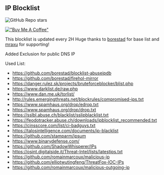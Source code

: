 ## IP Blocklist

![GitHub Repo stars](https://img.shields.io/github/stars/bitwire-it/ipblocklist)

[!["Buy Me A Coffee"](https://www.buymeacoffee.com/assets/img/custom_images/orange_img.png)](https://www.buymeacoffee.com/Matis7)

This blocklist is updated every 2H
Huge thanks to [borestad](https://www.github.com/borestad) for base list and [mraxu](https://www.github.com/mraxu) for supporting!

Added Exclusion for public DNS IP

Used List:
- https://github.com/borestad/blocklist-abuseipdb
- https://github.com/borestad/firehol-mirror
- https://danger.rulez.sk/projects/bruteforceblocker/blist.php
- https://www.darklist.de/raw.php
- https://www.dan.me.uk/torlist/
- http://rules.emergingthreats.net/blockrules/compromised-ips.txt
- https://www.spamhaus.org/drop/edrop.txt
- https://www.spamhaus.org/drop/drop.txt
- https://sslbl.abuse.ch/blacklist/sslipblacklist.txt
- https://feodotracker.abuse.ch/downloads/ipblocklist_recommended.txt
- https://cinsscore.com/list/ci-badguys.txt
- https://talosintelligence.com/documents/ip-blacklist
- https://github.com/stamparm/ipsum
- https://www.binarydefense.com/
- https://github.com/ShadowWhisperer/IPs
- https://osint.digitalside.it/Threat-Intel/lists/latestips.txt
- https://github.com/romainmarcoux/malicious-ip
- https://github.com/elliotwutingfeng/ThreatFox-IOC-IPs
- https://github.com/romainmarcoux/malicious-outgoing-ip
